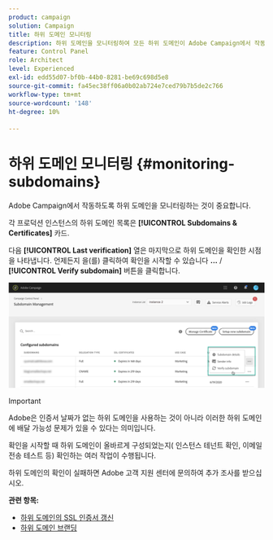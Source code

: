 ```yaml
---
product: campaign
solution: Campaign
title: 하위 도메인 모니터링
description: 하위 도메인을 모니터링하여 모든 하위 도메인이 Adobe Campaign에서 작동하도록 올바르게 구성되었는지 확인합니다.
feature: Control Panel
role: Architect
level: Experienced
exl-id: edd55d07-bf0b-44b0-8281-be69c698d5e8
source-git-commit: fa45ec38ff06a0b02ab724e7ced79b7b5de2c766
workflow-type: tm+mt
source-wordcount: '148'
ht-degree: 10%

---
```


# 하위 도메인 모니터링 {#monitoring-subdomains}

Adobe Campaign에서 작동하도록 하위 도메인을 모니터링하는 것이 중요합니다.

각 프로덕션 인스턴스의 하위 도메인 목록은 **[!UICONTROL Subdomains & Certificates]** 카드.

다음 **[!UICONTROL Last verification]** 열은 마지막으로 하위 도메인을 확인한 시점을 나타냅니다. 언제든지 을(를) 클릭하여 확인을 시작할 수 있습니다 **...** / **[!UICONTROL Verify subdomain]** 버튼을 클릭합니다.

![](assets/subdomain_verification.png)

>[!IMPORTANT]
>
>Adobe은 인증서 날짜가 없는 하위 도메인을 사용하는 것이 아니라 이러한 하위 도메인에 배달 가능성 문제가 있을 수 있다는 의미입니다.

확인을 시작할 때 하위 도메인이 올바르게 구성되었는지( 인스턴스 테넌트 확인, 이메일 전송 테스트 등) 확인하는 여러 작업이 수행됩니다.

하위 도메인의 확인이 실패하면 Adobe 고객 지원 센터에 문의하여 추가 조사를 받으십시오.

**관련 항목:**

* [하위 도메인의 SSL 인증서 갱신](../../subdomains-certificates/using/renewing-subdomain-certificate.md)
* [하위 도메인 브랜딩](../../subdomains-certificates/using/subdomains-branding.md)
